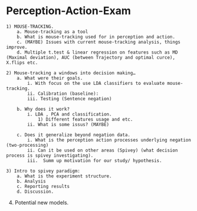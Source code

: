 # Perception-Action-Exam

	1) MOUSE-TRACKING. 
		a. Mouse-tracking as a tool
		b. What is mouse-tracking used for in perception and action. 
		c. (MAYBE) Issues with current mouse-tracking analysis, things improve.
		d. Multiple t.test & linear regression on features such as MD (Maximal deviation), AUC (between Trajectory and optimal curce), X.flips etc.   
		
	2) Mouse-tracking a windows into decision making… 
		a. What were their goals. 
			i. With focus on the use LDA classifiers to evaluate mouse-tracking.
			ii. Calibration (baseline): 
			iii. Testing (Sentence negation)
			
		b. Why does it work? 
			i. LDA , PCA and classification. 
				1) Different features usage and etc.
			ii. What is some issus? (MAYBE) 
			
		c. Does it generalize beyond negation data.
			i. What is the perception action processes underlying negation (two-processing) 
			ii. Can it be used on other areas (Spivey) (what decision process is spivey investigating). 
			iii.  Summ up motivation for our study/ hypothesis.
			
	3) Intro to spivey paradigm:
		a. What is the experiment structure. 
		b. Analysis 
		c. Reporting results 
		d. Discussion. 
		
  4) Potential new models. 
